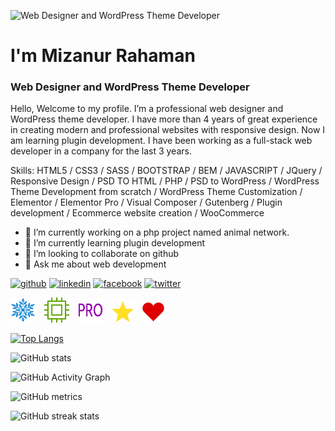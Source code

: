 ![Web Designer and WordPress Theme Developer](https://scontent.fdac7-1.fna.fbcdn.net/v/t39.30808-6/244916392_3141282329449337_5156436085217435318_n.png?_nc_cat=109&ccb=1-5&_nc_sid=e3f864&_nc_ohc=C-GKssd9drMAX81jPQ6&_nc_ht=scontent.fdac7-1.fna&oh=6c0dd4b337fc132aa0df50637ed28440&oe=61669DDC)
# I'm Mizanur Rahaman
### Web Designer and WordPress Theme Developer

Hello, Welcome to my profile. I’m a professional web designer and WordPress theme developer. I have more than 4 years of great experience in creating modern and professional websites with responsive design. Now I am learning plugin development. I have been working as a full-stack web developer in a company for the last 3 years.


Skills:  HTML5 / CSS3 / SASS / BOOTSTRAP / BEM / JAVASCRIPT / JQuery / Responsive Design / PSD TO HTML / PHP / PSD to WordPress / WordPress Theme Development from scratch / WordPress Theme Customization / Elementor / Elementor Pro / Visual Composer / Gutenberg / Plugin development / Ecommerce website creation / WooCommerce

- 🔭 I’m currently working on a php project named animal network. 
- 🌱 I’m currently learning plugin development 
- 👯 I’m looking to collaborate on github 
- 💬 Ask me about web development 


[<img src='https://cdn.jsdelivr.net/npm/simple-icons@3.0.1/icons/github.svg' alt='github' height='40'>](https://github.com/sinhamizan)  [<img src='https://cdn.jsdelivr.net/npm/simple-icons@3.0.1/icons/linkedin.svg' alt='linkedin' height='40'>](https://www.linkedin.com/in/mizanur-rahaman-sinha/)  [<img src='https://cdn.jsdelivr.net/npm/simple-icons@3.0.1/icons/facebook.svg' alt='facebook' height='40'>](https://www.facebook.com/mizanurrahamansinhaa)  [<img src='https://cdn.jsdelivr.net/npm/simple-icons@3.0.1/icons/twitter.svg' alt='twitter' height='40'>](https://twitter.com/dev_mizan)  

<a href='https://archiveprogram.github.com/'><img src='https://raw.githubusercontent.com/acervenky/animated-github-badges/master/assets/acbadge.gif' width='40' height='40'></a> <a href='https://docs.github.com/en/developers'><img src='https://raw.githubusercontent.com/acervenky/animated-github-badges/master/assets/devbadge.gif' width='40' height='40'></a> <a href='https://github.com/pricing'><img src='https://raw.githubusercontent.com/acervenky/animated-github-badges/master/assets/pro.gif' width='40' height='40'></a> <a href='https://stars.github.com/'><img src='https://raw.githubusercontent.com/acervenky/animated-github-badges/master/assets/starbadge.gif' width='35' height='35'></a> <a href='https://docs.github.com/en/github/supporting-the-open-source-community-with-github-sponsors'><img src='https://raw.githubusercontent.com/acervenky/animated-github-badges/master/assets/sponsorbadge.gif' width='35' height='35'></a> 

[![Top Langs](https://github-readme-stats.vercel.app/api/top-langs/?username=sinhamizan)](https://github.com/anuraghazra/github-readme-stats)

![GitHub stats](https://github-readme-stats.vercel.app/api?username=sinhamizan&show_icons=true)  

![GitHub Activity Graph](https://activity-graph.herokuapp.com/graph?username=sinhamizan)  

![GitHub metrics](https://metrics.lecoq.io/sinhamizan)  

![GitHub streak stats](https://github-readme-streak-stats.herokuapp.com/?user=sinhamizan)  

